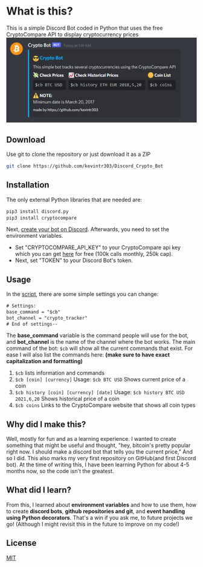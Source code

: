 # What is this?

This is a simple Discord Bot coded in Python that uses the free CryptoCompare API to display cryptocurrency prices
[![Discord Crypto Bot](https://github.com/kevintr303/Discord_Crypto_Bot/blob/main/screenshots/$cb_command.png?raw=true)](#Installation)

## Download

Use git to clone the repository or just download it as a ZIP

```bash
git clone https://github.com/kevintr303/Discord_Crypto_Bot
```

## Installation

The only external Python libraries that are needed are:

```bash
pip3 install discord.py
pip3 install cryptocompare
```
Next, [create your bot on Discord](https://discord.com/developers/applications).
Afterwards, you need to set the environment variables. 
* Set "CRYPTOCOMPARE_API_KEY" to your CryptoCompare api key which you can get [here](https://min-api.cryptocompare.com/) for free (100k calls monthly, 250k cap). 
* Next, set "TOKEN" to your Discord Bot's token.

## Usage
In the [script](https://github.com/kevintr303/Discord_Crypto_Bot/blob/main/bot.py), there are some simple settings you can change:

```python3
# Settings:
base_command = "$cb"
bot_channel = "crypto_tracker"
# End of settings--
```
The **base_command** variable is the command people will use for the bot, and **bot_channel** is the name of the channel where the bot works. The main command of the bot: `$cb` will show all the current commands that exist. For ease I will also list the commands here: **(make sure to have exact capitalization and formatting)**
1. `$cb` lists information and commands
2. `$cb [coin] [currency]` Usage: `$cb BTC USD` Shows current price of a coin
3. `$cb history [coin] [currency] [date]` Usage: `$cb history BTC USD 2021,6,20` Shows historical price of a coin
4. `$cb coins` Links to the CryptoCompare website that shows all coin types

## Why did I make this?
Well, mostly for fun and as a learning experience. I wanted to create something that might be useful and thought, "hey, bitcoin's pretty popular right now. I should make a discord bot that tells you the current price," And so I did. This also marks my very first repository on GitHub(and first Discord bot). At the time of writing this, I have been learning Python for about 4-5 months now, so the code isn't the greatest.

## What did I learn?
From this, I learned about **environment variables** and how to use them, how to create **discord bots**, **github repositories and git**, and **event handling using Python decorators**. That's a win if you ask me, to future projects we go! (Although I might revisit this in the future to improve on my code!)

## License
[MIT](https://choosealicense.com/licenses/mit/)
